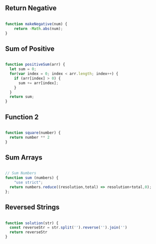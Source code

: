 ## Return Negative

```js

function makeNegative(num) {
    return -Math.abs(num);
}


```

## Sum of Positive

```js

function positiveSum(arr) {
  let sum = 0;
  for(var index = 0; index < arr.length; index++) {
    if (arr[index] > 0) {
      sum += arr[index];
    }
  }
  return sum;
}

```

## Function 2

```js

function square(number) {
  return number ** 2
}

```

## Sum Arrays

```js

// Sum Numbers
function sum (numbers) {
    "use strict";
  return numbers.reduce((resolution,total) => resolution+total,0);
};

```

## Reversed Strings

```js

function solution(str) {
  const reverseStr = str.split('').reverse('').join('')
  return reverseStr
}

```
